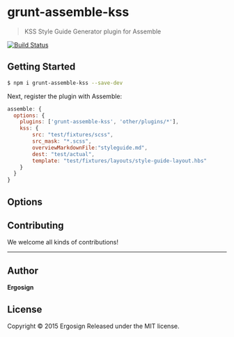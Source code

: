 # grunt-assemble-kss 

> KSS Style Guide Generator plugin for Assemble

[![Build Status](https://travis-ci.org/Ergosign/grunt-assemble-kss.svg?branch=master)](https://travis-ci.org/Ergosign/grunt-assemble-kss)

## Getting Started

```sh
$ npm i grunt-assemble-kss --save-dev
```

Next, register the plugin with Assemble:

```js
assemble: {
  options: {
    plugins: ['grunt-assemble-kss', 'other/plugins/*'],
    kss: {
        src: "test/fixtures/scss",
        src_mask: "*.scss",
        overviewMarkdownFile:"styleguide.md",
        dest: "test/actual",
        template: "test/fixtures/layouts/style-guide-layout.hbs"
    }
  }
}
```


## Options


## Contributing

We welcome all kinds of contributions! 

***

## Author

**Ergosign**

## License

Copyright © 2015 Ergosign
Released under the MIT license.

